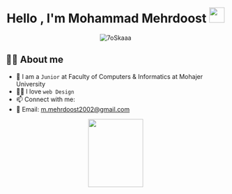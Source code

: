 <h1 align="center">Hello , I'm Mohammad Mehrdoost <img src="https://media.giphy.com/media/hvRJCLFzcasrR4ia7z/giphy.gif" width="35"></h1>
<p align="center"> 
	<img src="https://komarev.com/ghpvc/?username=MohammadMehrdoost&label=Profile%20views&color=0e75b6&style=plastic" alt="7oSkaaa" /> 
</p>


## :sassy_man:  About me
- :school: I am a `Junior` at Faculty of Computers & Informatics at Mohajer University
- :technologist: I love `web Design`
- 📫 Connect with me:
- 	📧 Email: m.mehrdoost2002@gmail.com
<p align="center">
<a href="https://github.com/MohammadMehrdoost">
<img width="50%" height="20%" align="center" src="https://github-readme-stats.vercel.app/api/top-langs/?username=MohammadMehrdoost" />
</a>
</p>	
